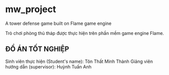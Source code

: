 # mw_project

A tower defense game built on Flame game engine

Trò chơi phòng thủ tháp được thực hiện trên phần mềm game engine Flame.

## ĐỒ ÁN TỐT NGHIỆP

Sinh viên thực hiện (Student's name): Tôn Thất Minh Thành
Giảng viên hướng dẫn (supervisor): Huỳnh Tuấn Anh

